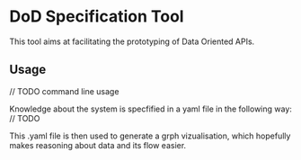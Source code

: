 # DoD Specification Tool

This tool aims at facilitating the prototyping of Data Oriented APIs.

## Usage

// TODO command line usage

Knowledge about the system is specfified in a yaml file in the following way:
// TODO

This .yaml file is then used to generate a grph vizualisation,
which hopefully makes reasoning about data and its flow easier.